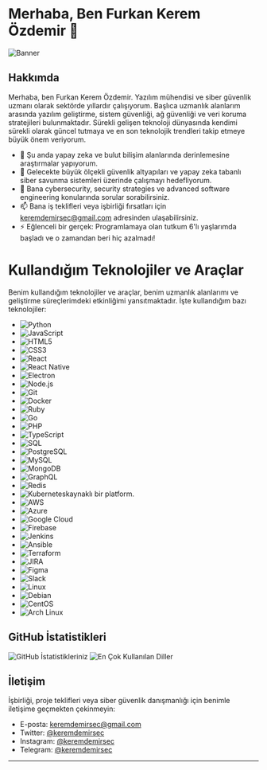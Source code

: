 # Merhaba, Ben Furkan Kerem Özdemir 👋

![Banner](https://media.tenor.com/I52W87bM7K8AAAAj/anime-aaaa.gif)

## Hakkımda

Merhaba, ben Furkan Kerem Özdemir. Yazılım mühendisi ve siber güvenlik uzmanı olarak sektörde yıllardır çalışıyorum. 
Başlıca uzmanlık alanlarım arasında yazılım geliştirme, sistem güvenliği, ağ güvenliği ve veri koruma stratejileri bulunmaktadır. 
Sürekli gelişen teknoloji dünyasında kendimi sürekli olarak güncel tutmaya ve en son teknolojik trendleri takip etmeye büyük önem veriyorum.

- 🌱 Şu anda yapay zeka ve bulut bilişim alanlarında derinlemesine araştırmalar yapıyorum.
- 🔭 Gelecekte büyük ölçekli güvenlik altyapıları ve yapay zeka tabanlı siber savunma sistemleri üzerinde çalışmayı hedefliyorum.
- 💬 Bana cybersecurity, security strategies ve advanced software engineering konularında sorular sorabilirsiniz.
- 📫 Bana iş teklifleri veya işbirliği fırsatları için [keremdemirsec@gmail.com](mailto:keremdemirsec@gmail.com) adresinden ulaşabilirsiniz.
- ⚡ Eğlenceli bir gerçek: Programlamaya olan tutkum 6'lı yaşlarımda başladı ve o zamandan beri hiç azalmadı!

# Kullandığım Teknolojiler ve Araçlar

Benim kullandığım teknolojiler ve araçlar, benim uzmanlık alanlarımı ve geliştirme süreçlerimdeki etkinliğimi yansıtmaktadır. İşte kullandığım bazı teknolojiler:

- ![Python](https://img.shields.io/badge/Python-3776AB?style=for-the-badge&logo=python&logoColor=white)
- ![JavaScript](https://img.shields.io/badge/JavaScript-F7DF1E?style=for-the-badge&logo=javascript&logoColor=black)
- ![HTML5](https://img.shields.io/badge/HTML5-E34F26?style=for-the-badge&logo=html5&logoColor=white)
- ![CSS3](https://img.shields.io/badge/CSS3-1572B6?style=for-the-badge&logo=css3&logoColor=white)
- ![React](https://img.shields.io/badge/React-20232A?style=for-the-badge&logo=react&logoColor=61DAFB)
- ![React Native](https://img.shields.io/badge/React_Native-61DAFB?style=for-the-badge&logo=react&logoColor=white)
- ![Electron](https://img.shields.io/badge/Electron-47848F?style=for-the-badge&logo=electron&logoColor=white)
- ![Node.js](https://img.shields.io/badge/Node.js-339933?style=for-the-badge&logo=nodedotjs&logoColor=white)
- ![Git](https://img.shields.io/badge/Git-F05032?style=for-the-badge&logo=git&logoColor=white)
- ![Docker](https://img.shields.io/badge/Docker-2496ED?style=for-the-badge&logo=docker&logoColor=white)
- ![Ruby](https://img.shields.io/badge/Ruby-CC342D?style=for-the-badge&logo=ruby&logoColor=white)
- ![Go](https://img.shields.io/badge/Go-00ADD8?style=for-the-badge&logo=go&logoColor=white)
- ![PHP](https://img.shields.io/badge/PHP-777BB4?style=for-the-badge&logo=php&logoColor=white)
- ![TypeScript](https://img.shields.io/badge/TypeScript-007ACC?style=for-the-badge&logo=typescript&logoColor=white)
- ![SQL](https://img.shields.io/badge/SQL-4479A1?style=for-the-badge&logo=sql&logoColor=white)
- ![PostgreSQL](https://img.shields.io/badge/PostgreSQL-336791?style=for-the-badge&logo=postgresql&logoColor=white)
- ![MySQL](https://img.shields.io/badge/MySQL-4479A1?style=for-the-badge&logo=mysql&logoColor=white)
- ![MongoDB](https://img.shields.io/badge/MongoDB-47A248?style=for-the-badge&logo=mongodb&logoColor=white)
- ![GraphQL](https://img.shields.io/badge/GraphQL-E10098?style=for-the-badge&logo=graphql&logoColor=white)
- ![Redis](https://img.shields.io/badge/Redis-DC382D?style=for-the-badge&logo=redis&logoColor=white)
- ![Kubernetes](https://img.shields.io/badge/Kubernetes-326CE5?style=for-the-badge&logo=kubernetes&logoColor=white)kaynaklı bir platform.
- ![AWS](https://img.shields.io/badge/AWS-232F3E?style=for-the-badge&logo=amazon-aws&logoColor=white)
- ![Azure](https://img.shields.io/badge/Azure-0078D4?style=for-the-badge&logo=microsoft-azure&logoColor=white)
- ![Google Cloud](https://img.shields.io/badge/Google_Cloud-4285F4?style=for-the-badge&logo=google-cloud&logoColor=white)
- ![Firebase](https://img.shields.io/badge/Firebase-FFCA28?style=for-the-badge&logo=firebase&logoColor=white)
- ![Jenkins](https://img.shields.io/badge/Jenkins-D24939?style=for-the-badge&logo=jenkins&logoColor=white)
- ![Ansible](https://img.shields.io/badge/Ansible-EE0000?style=for-the-badge&logo=ansible&logoColor=white)
- ![Terraform](https://img.shields.io/badge/Terraform-7B42BC?style=for-the-badge&logo=terraform&logoColor=white)
- ![JIRA](https://img.shields.io/badge/JIRA-0052CC?style=for-the-badge&logo=jira&logoColor=white)
- ![Figma](https://img.shields.io/badge/Figma-F24E1E?style=for-the-badge&logo=figma&logoColor=white)
- ![Slack](https://img.shields.io/badge/Slack-4A154B?style=for-the-badge&logo=slack&logoColor=white)
- ![Linux](https://img.shields.io/badge/Linux-FCC624?style=for-the-badge&logo=linux&logoColor=black)
- ![Debian](https://img.shields.io/badge/Debian-A81D33?style=for-the-badge&logo=debian&logoColor=white)
- ![CentOS](https://img.shields.io/badge/CentOS-262577?style=for-the-badge&logo=centos&logoColor=white)
- ![Arch Linux](https://img.shields.io/badge/Arch_Linux-1793D1?style=for-the-badge&logo=arch-linux&logoColor=white)


## GitHub İstatistikleri

![GitHub İstatistikleriniz](https://github-readme-stats.vercel.app/api?username=keremdemirsec&show_icons=true&theme=radical)
![En Çok Kullanılan Diller](https://github-readme-stats.vercel.app/api/top-langs/?username=keremdemirsec&layout=compact&theme=radical)

## İletişim

İşbirliği, proje teklifleri veya siber güvenlik danışmanlığı için benimle iletişime geçmekten çekinmeyin:

- E-posta: [keremdemirsec@gmail.com](mailto:keremdemirsec@gmail.com)
- Twitter: [@keremdemirsec](https://twitter.com/keremdemirsec)
- Instagram: [@keremdemirsec](https://instagram.com/keremdemirsec)
- Telegram: [@keremdemirsec](https://t.me/keremdemirsec)


---
